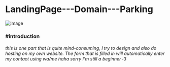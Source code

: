 # LandingPage---Domain---Parking

![image](https://user-images.githubusercontent.com/38187462/209471419-878bd0e8-763b-4478-b991-3624ea7ce34d.png)

 <h3>#introduction</h3>
 <h6>this is one part that is quite mind-consuming, I try to design and also do hosting on my own website. The form that is filled in will automatically enter my contact using wa/me haha ​​sorry I'm still a beginner :3 </h6>
